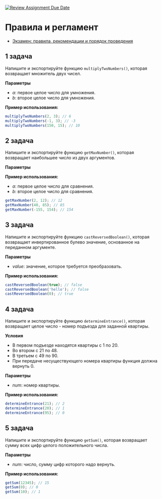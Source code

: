 [![Review Assignment Due Date](https://classroom.github.com/assets/deadline-readme-button-24ddc0f5d75046c5622901739e7c5dd533143b0c8e959d652212380cedb1ea36.svg)](https://classroom.github.com/a/pctDUmSd)
# Правила и регламент

- [Экзамен: правила, рекомендации и порядок проведения](https://hexly.notion.site/d9289c18871c44508bc7c7f05a51d94f)

## 1 задача

Напишите и экспортируйте функцию `multiplyTwoNumbers()`, которая возвращает множитель двух чисел.

**Параметры**

- *a*: первое целое число для умножения.
- *b*: второе целое число для умножения.

**Пример использования:**

```javascript
multiplyTwoNumbers(2, 3); // 6
multiplyTwoNumbers(-1, 3); // -3
multiplyTwoNumbers(150, 15); // 10
```

## 2 задача

Напишите и экспортируйте функцию `getMaxNumber()`, которая возвращает наибольшее число из двух аргументов.

**Параметры**

**Пример использования:**

- *a*: первое целое число для сравнения.
- *b*: второе целое число для сравнения.

```javascript
getMaxNumber(2, 12); // 12
getMaxNumber(40, 85); // 85
getMaxNumber(-155, 154); // 154
```

## 3 задача

Напишите и экспортируйте функцию `castReversedBoolean()`, которая возвращает инвертированное булево значение, основанное на переданном аргументе.

**Параметры**

- *value*: значение, которое требуется преобразовать.

**Пример использования:**

```javascript
castReversedBoolean(true); // false
castReversedBoolean('hello'); // false
castReversedBoolean(0); // true
```

## 4 задача

Напишите и экспортируйте функцию `determineEntrance()`, которая возвращает целое число - номер подъезда для заданной квартиры.

**Условия**

- В первом подъезде находятся квартиры с 1 по 20.
- Во втором с 21 по 48.
- В третьем с 49 по 90.
- При передаче несуществующего номера квартиры функция должна вернуть 0.

**Параметры**

- *num*: номер квартиры.

**Пример использования:**

```javascript
determineEntrance(21); // 2
determineEntrance(20); // 1
determineEntrance(95); // 0
```

## 5 задача

Напишите и экспортируйте функцию `getSum()`, которая возвращает сумму всех цифр целого положительного числа.

**Параметры**

- *num*: число, сумму цифр которого надо вернуть.

**Пример использования:**

```javascript
getSum(12345); // 15
getSum(0); // 0
getSum(10); // 1
```
